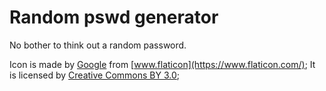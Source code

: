 # Random pswd generator
No bother to think out a random password.

Icon is made by [Google](https://www.flaticon.com/authors/google) from [www.flaticon](https://www.flaticon.com/);
It is licensed by [Creative Commons BY 3.0](http://creativecommons.org/licenses/by/3.0/);